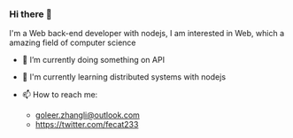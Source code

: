 ### Hi there 👋

I'm a Web back-end developer with nodejs, I am interested in Web, which a amazing field of computer science 

- 🔭 I’m currently doing something on API
- 🛫 I'm currently learning distributed systems with nodejs
- 📫 How to reach me: 

  - goleer.zhangli@outlook.com
  - https://twitter.com/fecat233
